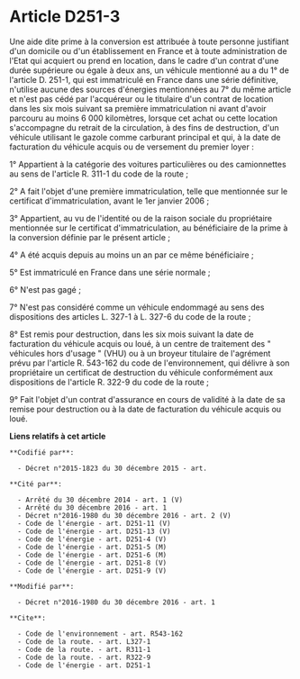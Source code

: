 # Article D251-3

Une aide dite prime à la conversion est attribuée à toute personne justifiant d'un domicile ou d'un établissement en France
et à toute administration de l'Etat qui acquiert ou prend en location, dans le cadre d'un contrat d'une durée supérieure ou
égale à deux ans, un véhicule mentionné au a du 1° de l'article D. 251-1, qui est immatriculé en France dans une série
définitive, n'utilise aucune des sources d'énergies mentionnées au 7° du même article et n'est pas cédé par l'acquéreur ou le
titulaire d'un contrat de location dans les six mois suivant sa première immatriculation ni avant d'avoir parcouru au moins 6
000 kilomètres, lorsque cet achat ou cette location s'accompagne du retrait de la circulation, à des fins de destruction,
d'un véhicule utilisant le gazole comme carburant principal et qui, à la date de facturation du véhicule acquis ou de
versement du premier loyer : 

1° Appartient à la catégorie des voitures particulières ou des camionnettes au sens de l'article R. 311-1 du code de la
route ; 

2° A fait l'objet d'une première immatriculation, telle que mentionnée sur le certificat d'immatriculation, avant le 1er
janvier 2006 ; 

3° Appartient, au vu de l'identité ou de la raison sociale du propriétaire mentionnée sur le certificat d'immatriculation, au
bénéficiaire de la prime à la conversion définie par le présent article ; 

4° A été acquis depuis au moins un an par ce même bénéficiaire ; 

5° Est immatriculé en France dans une série normale ; 

6° N'est pas gagé ; 

7° N'est pas considéré comme un véhicule endommagé au sens des dispositions des articles L. 327-1 à L. 327-6 du code de la
route ; 

8° Est remis pour destruction, dans les six mois suivant la date de facturation du véhicule acquis ou loué, à un centre de
traitement des " véhicules hors d'usage " (VHU) ou à un broyeur titulaire de l'agrément prévu par l'article R. 543-162 du
code de l'environnement, qui délivre à son propriétaire un certificat de destruction du véhicule conformément aux
dispositions de l'article R. 322-9 du code de la route ; 

9° Fait l'objet d'un contrat d'assurance en cours de validité à la date de sa remise pour destruction ou à la date de
facturation du véhicule acquis ou loué.

**Liens relatifs à cet article**

	**Codifié par**:

	  - Décret n°2015-1823 du 30 décembre 2015 - art.

	**Cité par**:

	  - Arrêté du 30 décembre 2014 - art. 1 (V)
	  - Arrêté du 30 décembre 2016 - art. 1
	  - Décret n°2016-1980 du 30 décembre 2016 - art. 2 (V)
	  - Code de l'énergie - art. D251-11 (V)
	  - Code de l'énergie - art. D251-13 (V)
	  - Code de l'énergie - art. D251-4 (V)
	  - Code de l'énergie - art. D251-5 (M)
	  - Code de l'énergie - art. D251-6 (M)
	  - Code de l'énergie - art. D251-8 (V)
	  - Code de l'énergie - art. D251-9 (V)

	**Modifié par**:

	  - Décret n°2016-1980 du 30 décembre 2016 - art. 1

	**Cite**:

	  - Code de l'environnement - art. R543-162
	  - Code de la route. - art. L327-1
	  - Code de la route. - art. R311-1
	  - Code de la route. - art. R322-9
	  - Code de l'énergie - art. D251-1
